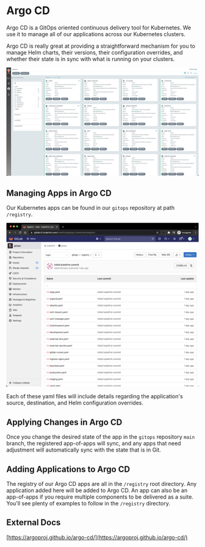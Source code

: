 # Argo CD

Argo CD is a GitOps oriented continuous delivery tool for Kubernetes. We use it to manage all of our applications across our Kubernetes clusters.

Argo CD is really great at providing a straightforward mechanism for you to manage Helm charts, their versions, their configuration overrides, and whether their state is in sync with what is running on your clusters.

![](../../img/kubefirst/argocd/argocd-apps.png)

## Managing Apps in Argo CD

Our Kubernetes apps can be found in our `gitops` repository at path `/registry`.

![](../../img/kubefirst/gitops/registry.png)

Each of these yaml files will include details regarding the application's source, destination, and Helm configuration overrides.

## Applying Changes in Argo CD

Once you change the desired state of the app in the `gitops` repository `main` branch, the registered app-of-apps will sync, and any apps that need adjustment will automatically sync with the state that is in Git. 

## Adding Applications to Argo CD

The registry of our Argo CD apps are all in the `/registry` root directory. Any application added here will be added to Argo CD. An app can also be an app-of-apps if you require multiple components to be delivered as a suite. You'll see plenty of examples to follow in the `/registry` directory.

## External Docs

[https://argoproj.github.io/argo-cd/](https://argoproj.github.io/argo-cd/)
